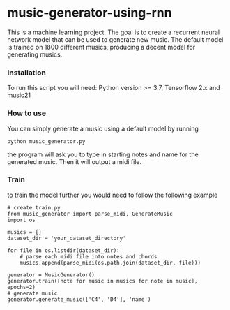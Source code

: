 # music-generator-using-rnn
This is a machine learning project. The goal is to create a recurrent neural network model that can be used to generate new music. The default model is trained on 1800 different musics, producing a decent model for generating musics.

### Installation
To run this script you will need:
Python version >= 3.7, Tensorflow 2.x and music21

### How to use
You can simply generate a music using a default model by running
```
python music_generator.py
```
the program will ask you to type in starting notes and name for the generated music. Then it will output a midi file.

### Train
to train the model further you would need to follow the following example
```
# create train.py
from music_generator import parse_midi, GenerateMusic
import os

musics = []
dataset_dir = 'your_dataset_directory'

for file in os.listdir(dataset_dir):
    # parse each midi file into notes and chords
    musics.append(parse_midi(os.path.join(dataset_dir, file)))

generator = MusicGenerator()
generator.train([note for music in musics for note in music], epochs=2)
# generate music
generator.generate_music(['C4', 'D4'], 'name')
```

